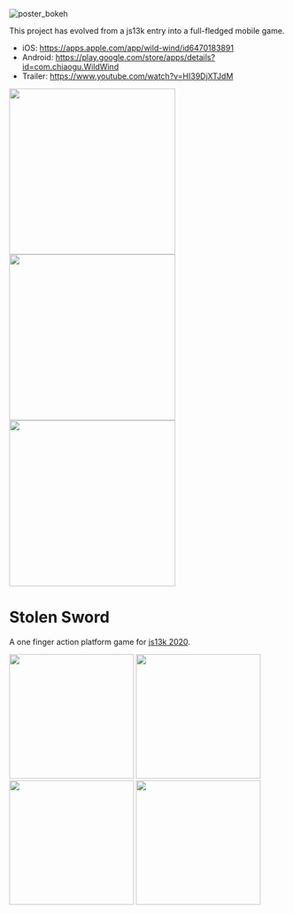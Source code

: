 ![poster_bokeh](https://github.com/chiaogu/stolen-sword/assets/19208117/00b37011-0d86-46e2-922f-c34ee490ee92)

This project has evolved from a js13k entry into a full-fledged mobile game.

- iOS: https://apps.apple.com/app/wild-wind/id6470183891
- Android: https://play.google.com/store/apps/details?id=com.chiaogu.WildWind
- Trailer: https://www.youtube.com/watch?v=HI39DjXTJdM

<img width="300" src="https://github.com/chiaogu/stolen-sword/assets/19208117/59a29de8-789f-4eaa-ac2d-ffa545a79c24">
<img width="300" src="https://github.com/chiaogu/stolen-sword/assets/19208117/8e331733-4a16-4175-81be-18b822faacfc">
<img width="300" src="https://github.com/chiaogu/stolen-sword/assets/19208117/adb4b5a0-d29b-4d45-981d-9ace3fb9c7d5">




# Stolen Sword
A one finger action platform game for [js13k 2020](https://js13kgames.com/entries/stolen-sword).

<img width="225" src="https://github.com/chiaogu/stolen-sword/assets/19208117/41bf873b-e3e8-4c62-9339-1e26e7b9687d">
<img width="225" src="https://github.com/chiaogu/stolen-sword/assets/19208117/0164ef6a-7b59-40f7-9c07-a3d9412fd37b">
<img width="225" src="https://github.com/chiaogu/stolen-sword/assets/19208117/8c4648f7-1112-482e-b809-10b36424d3d6">
<img width="225" src="https://github.com/chiaogu/stolen-sword/assets/19208117/9d242be5-123d-4e27-b37f-deec45b979d9">
